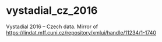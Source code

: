# vystadial_cz_2016
Vystadial 2016 – Czech data. Mirror of https://lindat.mff.cuni.cz/repository/xmlui/handle/11234/1-1740
